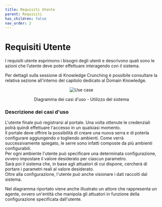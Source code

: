 ```yaml
---
title: Requisiti Utente
parent: Requisiti
has_children: false
nav_order: 2
---
```


# Requisiti Utente

I requisiti utente esprimono i bisogni degli utenti e descrivono quali sono le azioni che l’utente deve poter effettuare interagendo con il sistema.

Per dettagli sulla sessione di Knowledge Crunching è possibile consultare la relativa sezione all'interno del capitolo dedicato al Domain Knowledge.

<div align="center">
<img src="https://images2.imgbox.com/00/ea/GOLMcx7m_o.png" alt="Use case">
<p align="center">Diagramma dei casi d'uso - Utilizzo del sistema</p>
</div>

### Descrizione dei casi d'uso

L'utente finale può registrarsi al portale. Una volta ottenute le credenziali potrà quindi effettuare l'accesso in un qualsiasi momento.  
Il portale deve offrire la possibilità di creare una nuova serra e di poterla configurare aggiungendo o togliendo ambienti. Come verrà successivamente spiegato, le serre sono infatti composte da più ambienti configurabili.  
Per ogni ambiente l'utente può specificare una determinata configurazione, ovvero impostare il valore desiderato per ciascun parametro.  
Sarà poi il sistema che, in base agli attuatori di cui dispone, cercherà di portare i parametri reali al valore desiderato.  
Oltre alla configurazione, l'utente può anche visionare i dati raccolti dal sistema.

Nel diagramma riportato viene anche illustrato un attore che rappresenta un agente, ovvero un'entità che manipola gli attuatori in funzione della configurazione specificata dall'utente.
